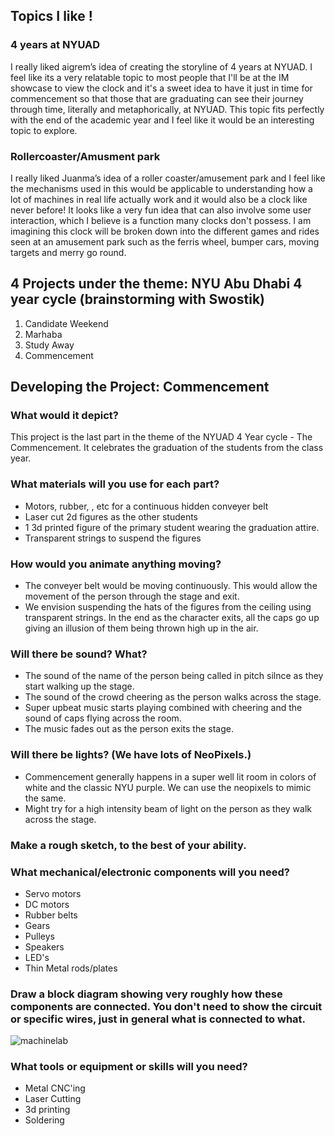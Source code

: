 ## Topics I like !

### 4 years at NYUAD

I really liked aigrem’s idea of creating the storyline of 4 years at NYUAD. I feel like its a very relatable topic to most people that I'll be at the IM showcase to view the clock and it's a sweet idea to have it just in time for commencement so that those that are graduating can see their journey through time, literally and metaphorically, at NYUAD. This topic fits perfectly with the end of the academic year and I feel like it would be an interesting topic to explore. 

### Rollercoaster/Amusment park

I really liked Juanma’s idea of a roller coaster/amusement park and I feel like the mechanisms used in this would be applicable to understanding how a lot of machines in real life actually work and it would also be a clock like never before! It looks like a very fun idea that can also involve some user interaction, which I believe is a function many clocks don't possess. I am imagining this clock will be broken down into the different games and rides seen at an amusement park such as the ferris wheel, bumper cars, moving targets and merry go round.  



## 4 Projects under the theme: NYU Abu Dhabi 4 year cycle (brainstorming with Swostik)

1. Candidate Weekend
2. Marhaba
3. Study Away
4. Commencement

## Developing the Project: Commencement

### What would it depict?

This project is the last part in the theme of the NYUAD 4 Year cycle - The Commencement. It celebrates the graduation of the students from the class year.

### What materials will you use for each part?

- Motors, rubber, , etc for a continuous hidden conveyer belt
- Laser cut 2d figures as the other students
- 1 3d printed figure of the primary student wearing the graduation attire.
- Transparent strings to suspend the figures

### How would you animate anything moving?

- The conveyer belt would be moving continuously. This would allow the movement of the person through the stage and exit.
- We envision suspending the hats of the figures from the ceiling using transparent strings. In the end as the character exits, all the caps go up giving an illusion of them being thrown high up in the air.

### Will there be sound? What?

- The sound of the name of the person being called in pitch silnce as they start walking up the stage.
- The sound of the crowd cheering as the person walks across the stage.
- Super upbeat music starts playing combined with cheering and the sound of caps flying across the room.
- The music fades out as the person exits the stage.

### Will there be lights? (We have lots of NeoPixels.)

- Commencement generally happens in a super well lit room in colors of white and the classic NYU purple. We can use the neopixels to mimic the same.
- Might try for a high intensity beam of light on the person as they walk across the stage.

### Make a rough sketch, to the best of your ability.

### What mechanical/electronic components will you need?

- Servo motors
- DC motors
- Rubber belts
- Gears
- Pulleys
- Speakers
- LED's
- Thin Metal rods/plates

### Draw a block diagram showing very roughly how these components are connected. You don't need to show the circuit or specific wires, just in general what is connected to what.

![machinelab](https://github.com/daniaezz/machineLab/assets/90758857/3b1fc077-470c-47f6-9b37-0605e862c829)


### What tools or equipment or skills will you need?

- Metal CNC'ing
- Laser Cutting
- 3d printing
- Soldering
